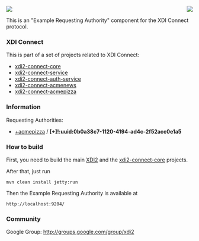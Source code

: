 <a href="http://projectdanube.org/" target="_blank"><img src="http://projectdanube.github.com/xdi2/images/projectdanube_logo.png" align="right"></a>
<img src="http://projectdanube.github.com/xdi2/images/logo64.png"><br>

This is an "Example Requesting Authority" component for the XDI Connect protocol.

### XDI Connect

This is part of a set of projects related to XDI Connect:
* [xdi2-connect-core](http://github.com/projectdanube/xdi2-connect-core)
* [xdi2-connect-service](http://github.com/projectdanube/xdi2-connect-service)
* [xdi2-connect-auth-service](http://github.com/projectdanube/xdi2-connect-auth-service)
* [xdi2-connect-acmenews](http://github.com/projectdanube/xdi2-connect-acmenews)
* [xdi2-connect-acmepizza](http://github.com/projectdanube/xdi2-connect-acmepizza)

### Information

Requesting Authorities:

* [+acmepizza](https://github.com/projectdanube/xdi2-connect-acmepizza/wiki/acmepizza) / **[+]!:uuid:0b0a38c7-1120-4194-ad4c-2f52acc0e1a5**

### How to build

First, you need to build the main [XDI2](http://github.com/projectdanube/xdi2) and the 
[xdi2-connect-core](http://github.com/projectdanube/xdi2-connect-core) projects.

After that, just run

    mvn clean install jetty:run

Then the Example Requesting Authority is available at

	http://localhost:9204/

### Community

Google Group: http://groups.google.com/group/xdi2
